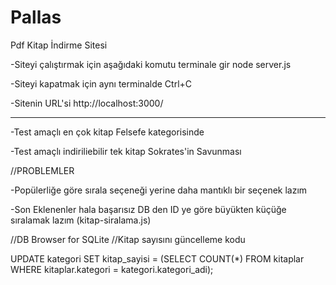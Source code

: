 # Pallas
Pdf Kitap İndirme Sitesi

-Siteyi çalıştırmak için aşağıdaki komutu terminale gir
node server.js

-Siteyi kapatmak için aynı terminalde Ctrl+C

-Sitenin URL'si
http://localhost:3000/

------------------------------------------------------------------------------------------

-Test amaçlı en çok kitap Felsefe kategorisinde

-Test amaçlı indiriliebilir tek kitap Sokrates'in Savunması

//PROBLEMLER

-Popülerliğe göre sırala seçeneği yerine daha mantıklı bir seçenek lazım

-Son Eklenenler hala başarısız DB den ID ye göre büyükten küçüğe sıralamak lazım (kitap-siralama.js)



//DB Browser for SQLite 
//Kitap sayısını güncelleme kodu

UPDATE kategori
SET kitap_sayisi = (SELECT COUNT(*) FROM kitaplar WHERE kitaplar.kategori = kategori.kategori_adi);




